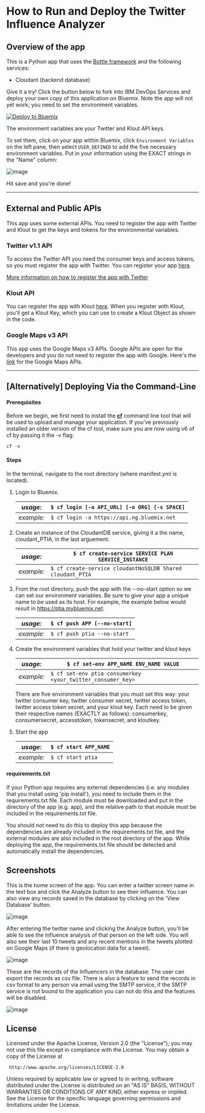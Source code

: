 # How to Run and Deploy the Twitter Influence Analyzer #

## Overview of the app ##

This is a Python app that uses the [Bottle framework](http://bottlepy.org/docs/dev/) and the following services:

-   Cloudant (backend database)

Give it a try! Click the button below to fork into IBM DevOps Services and deploy your own copy of this application on Bluemix. Note the app will not yet work; you need to set the environment variables.

[![Deploy to Bluemix](images/deploy-button.png)](https://bluemix.net/deploy?repository=https://github.com/ibmjstart/bluemix-python-sample-twitter-influence-app.git)

The environment variables are your Twitter and Klout API keys.

To set them, click on your app within Bluemix, click `Environment Variables` on the left pane, then select `USER_DEFINED` to add the five necessary environment variables. Put in your information using the EXACT strings in the "Name" column:

![image](images/setEnvVars.png)

Hit save and you're done!

___

## External and Public APIs ##

This app uses some external APIs. You need to register the app with Twitter and Klout to get the keys and tokens for the environmental variables.

### Twitter v1.1 API ###

To access the Twitter API you need the consumer keys and access tokens, so you must register the app with Twitter. You can register your app [here](https://dev.twitter.com/).

[More information on how to register the app with Twitter](registerTwitter.md)

### Klout API ###

You can register the app with Klout [here](http://developer.klout.com/member/). When you register with Klout, you'll get a Klout Key, which you can use to create a Klout Object as shown in the code.

### Google Maps v3 API ###

This app uses the Google Maps v3 APIs. Google APIs are open for the developers and you do not need to register the app with Google. Here's the [link](https://developers.google.com/maps/documentation/javascript/tutorial) for the Google Maps APIs.

___

## [Alternatively] Deploying Via the Command-Line ##

#### Prerequisites ####

Before we begin, we first need to install the [**cf**](https://github.com/cloudfoundry/cli/releases) command line tool that will be used to upload and manage your application. If you've previously installed an older version of the cf tool, make sure you are now using v6 of cf by passing it the -v flag:

    cf -v

#### Steps ####
In the terminal, navigate to the root directory (where manifest.yml is located).

1. Login to Bluemix.

   | *usage:*   | `$ cf login [-a API_URL] [-o ORG] [-s SPACE]`|
   |------------|----------------------------------------------------|
   | *example:* | `$ cf login -a https://api.ng.bluemix.net`   |

2. Create an instance of the CloudantDB service, giving it a the name, cloudant_PTIA, in the last arguement.

   | *usage:*   | `$ cf create-service SERVICE PLAN SERVICE_INSTANCE`         |
   |------------|--------------------------------------------------------------------|
   | *example:* | `$ cf create-service cloudantNoSQLDB Shared cloudant_PTIA` |

3. From the root directory, push the app with the --no-start option so we can set our environment variables. Be sure to give your app a unique name to be used as its host. For example, the example below would result in https://ptia.mybluemix.net.

   | *usage:*   | `$ cf push APP [--no-start]`   |
   |------------|------------------------------------|
   | *example:* | `$ cf push ptia --no-start`    |

4. Create the environment variables that hold your twitter and klout keys

   | *usage:*   | `$ cf set-env APP_NAME ENV_NAME VALUE`                          |
   |------------|----------------------------------------------------------------------|
   | *example:* | `$ cf set-env ptia consumerkey <your_twitter_consumer_key>`  |
   
   There are five environment variables that you must set this way: your twitter consumer key, twitter consumer secret, twitter access token, twitter access token secret,     and your klout key. Each need to be given their respective names (EXACTLY as follows): consumerkey, consumersecret, accesstoken, tokensecret, and kloutkey.
   
5. Start the app

   | *usage:*   | `$ cf start APP_NAME`      |
   |------------|-------------------------------|
   | *example:* | `$ cf start ptia`           |



#### requirements.txt ####

If your Python app requires any external dependencies (i.e. any modules that you install using 'pip install'), you need to include them in the requirements.txt file. Each module must be downloaded and put in the directory of the app (e.g. app), and the relative path to that module must be included in the requirements.txt file.

You should not need to do this to deploy this app because the dependencies are already included in the requirements.txt file, and the external modules are also included in the root directory of the app. While deploying the app, the requirements.txt file should be detected and automatically install the dependencies.

## Screenshots ##

This is the home screen of the app. You can enter a twitter screen name in the text box and click the Analyze button to see their influence. You can also view any records saved in the database by clicking on the 'View Database' button.
    
![image](images/home.png)

After entering the twitter name and clicking the Analyze button, you'll be able to see the influence analysis of that person on the left side. You will also see their last 10 tweets and any recent mentions in the tweets plotted on Google Maps (if there is geolocation data for a tweet).
    
![image](images/results.png)

These are the records of the Influencers in the database. The user can export the records as csv file. There is also a feature to send the records in csv format to any person via email using the SMTP service, if the SMTP service is not bound to the application you can not do this and the features will be disabled. 
    
![image](images/saved_records.png)

## License ##
Licensed under the Apache License, Version 2.0 (the "License"); you may not use this file except in compliance with the License. You may obtain a copy of the License at

     http://www.apache.org/licenses/LICENSE-2.0

Unless required by applicable law or agreed to in writing, software distributed under the License is distributed on an "AS IS" BASIS, WITHOUT WARRANTIES OR CONDITIONS OF ANY KIND, either express or implied. See the License for the specific language governing permissions and limitations under the License.
